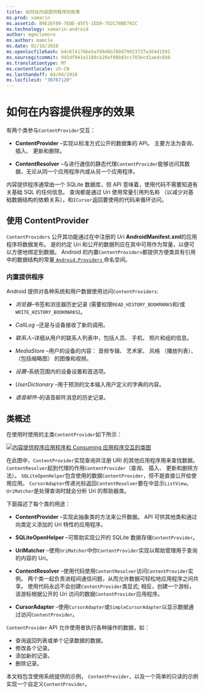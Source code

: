 ```yaml
---
title: 如何在内容提供程序的效果
ms.prod: xamarin
ms.assetid: B9E2EF89-7EBE-45F5-1ED9-7D2C70BE792C
ms.technology: xamarin-android
author: mgmclemore
ms.author: mamcle
ms.date: 02/16/2018
ms.openlocfilehash: b4c674176be5af09d6b780d79923737a364d1591
ms.sourcegitcommit: 945df041e2180cb20af08b83cc703ecd1aedc6b0
ms.translationtype: MT
ms.contentlocale: zh-CN
ms.lasthandoff: 04/04/2018
ms.locfileid: "30767120"
---
```

# <a name="how-content-providers-work"></a>如何在内容提供程序的效果

有两个类参与`ContentProvider`交互：

- **ContentProvider** &ndash;实现以标准方式公开的数据集的 API。 主要方法为查询、 插入、 更新和删除。

- **ContentResolver** &ndash;与进行通信的静态代理`ContentProvider`能够访问其数据，无论从同一个应用程序内或从另一个应用程序。

内容提供程序通常由一个 SQLite 数据库，但 API 意味着，使用代码不需要知道有关基础 SQL 的任何信息。 查询都是通过 Uri 使用常量引用列名称 （以减少对基础数据结构的依赖关系），和`ICursor`返回要使用的代码来循环访问。


## <a name="consuming-a-contentprovider"></a>使用 ContentProvider

`ContentProviders` 公开其功能通过在中注册的 Uri **AndroidManifest.xml**的应用程序将数据发布。 是的约定 Uri 和公开的数据列应在其中可用作为常量，以便可以方便地绑定到数据。 Android 的内置`ContentProviders`都提供方便类具有引用中的数据结构的常量[ `Android.Providers` ](https://developer.xamarin.com/api/namespace/Android.Provider/)命名空间。



### <a name="built-in-providers"></a>内置提供程序

Android 提供对各种系统和用户数据使用访问`ContentProviders`:

- *浏览器*&ndash;书签和浏览器历史记录 (需要权限`READ_HISTORY_BOOKMARKS`和/或`WRITE_HISTORY_BOOKMARKS`)。

- *CallLog* &ndash;还是与设备接收了新的调用。

- *联系人*&ndash;详细从用户的联系人列表中，包括人员、 手机、 照片和组的信息。

- *MediaStore* &ndash;用户的设备的内容： 音频专辑、 艺术家、 风格 （播放列表）、 （包括缩略图） 的图像和视频。

- *设置*&ndash;系统范围内的设备设置和首选项。

- *UserDictionary* &ndash;用于预测的文本输入用户定义的字典的内容。

- *语音邮件*&ndash;的语音邮件消息的历史记录。



## <a name="classes-overview"></a>类概述

在使用时使用的主类`ContentProvider`如下所示：

[![内容提供程序应用程序和 Consuming 应用程序交互的类图](how-it-works-images/classdiagram1.png)](how-it-works-images/classdiagram1.png#lightbox)

在此图中，`ContentProvider`实现查询并注册 URI 的其他应用程序用来查找数据。 `ContentResolver`起到代理的作用`ContentProvider`（查询、 插入、 更新和删除方法）。 `SQLiteOpenHelper`包含使用的数据`ContentProvider`，但不是直接公开给使用应用。
`CursorAdapter`传递光标返回`ContentResolver`要在中显示`ListView`。 `UriMatcher`是处理查询时就会分析 Uri 的帮助器类。

下面描述了每个类的用途：

- **ContentProvider** &ndash;实现此抽象类的方法来公开数据。 API 可供其他类和通过向类定义添加的 Uri 特性的应用程序。

- **SQLiteOpenHelper** &ndash;可帮助实现公开的 SQLite 数据存储`ContentProvider`。

- **UriMatcher** &ndash;使用`UriMatcher`中你`ContentProvider`实现以帮助管理用于查询的内容的 Uri。

- **ContentResolver** &ndash;使用代码使用`ContentResolver`访问`ContentProvider`实例。 两个类一起负责进程间通信问题，从而允许数据可轻松地应用程序之间共享。 使用代码永远不会创建`ContentProvider`类显式; 相反，创建一个游标，该游标根据公开的 Uri 访问的数据`ContentProvider`应用程序。

- **CursorAdapter** &ndash;使用`CursorAdapter`或`SimpleCursorAdapter`以显示数据通过访问`ContentProvider`。

`ContentProvider` API 允许使用者执行各种操作的数据，如：

-  查询返回列表或单个记录数据的数据。
-  修改各个记录。
-  添加新的记录。
-  删除记录。

本文档包含使用系统提供的示例， `ContentProvider`，以及一个简单的只读的示例实现一个自定义`ContentProvider`。

